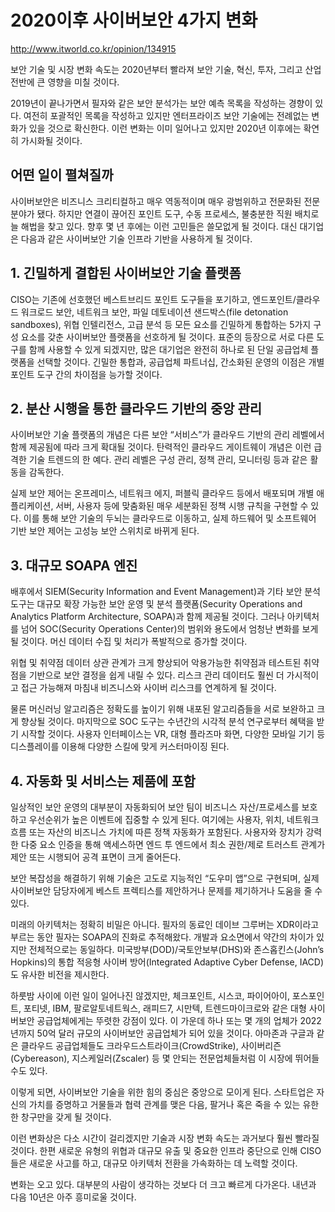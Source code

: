 # 2020이후 사이버보안 4가지 변화

<http://www.itworld.co.kr/opinion/134915>

보안 기술 및 시장 변화 속도는 2020년부터 빨라져 보안 기술, 혁신, 투자, 그리고 산업 전반에 큰 영향을 미칠 것이다.

2019년이 끝나가면서 필자와 같은 보안 분석가는 보안 예측 목록을 작성하는 경향이 있다. 여전히 포괄적인 목록을 작성하고 있지만 엔터프라이즈 보안 기술에는 전례없는 변화가 있을 것으로 확신한다. 이런 변화는 이미 일어나고 있지만 2020년 이후에는 확연히 가시화될 것이다.

## 어떤 일이 펼쳐질까

사이버보안은 비즈니스 크리티컬하고 매우 역동적이며 매우 광범위하고 전문화된 전문 분야가 됐다. 하지만 연결이 끊어진 포인트 도구, 수동 프로세스, 불충분한 직원 배치로 늘 해법을 찾고 있다. 향후 몇 년 후에는 이런 고민들은 쓸모없게 될 것이다. 대신 대기업은 다음과 같은 사이버보안 기술 인프라 기반을 사용하게 될 것이다.  

## 1. 긴밀하게 결합된 사이버보안 기술 플랫폼

CISO는 기존에 선호했던 베스트브리드 포인트 도구들을 포기하고, 엔드포인트/클라우드 워크로드 보안, 네트워크 보안, 파일 데토네이션 샌드박스(file detonation sandboxes), 위협 인텔리전스, 고급 분석 등 모든 요소를 긴밀하게 통합하는 5가지 구성 요소를 갖춘 사이버보안 플랫폼을 선호하게 될 것이다. 표준의 등장으로 서로 다른 도구를 함께 사용할 수 있게 되겠지만, 많은 대기업은 완전히 하나로 된 단일 공급업체 플랫폼을 선택할 것이다. 긴밀한 통합과, 공급업체 파트너십, 간소화된 운영의 이점은 개별 포인트 도구 간의 차이점을 능가할 것이다.

## 2. 분산 시행을 통한 클라우드 기반의 중앙 관리

사이버보안 기술 플랫폼의 개념은 다른 보안 “서비스”가 클라우드 기반의 관리 레벨에서 함께 제공됨에 따라 크게 확대될 것이다. 탄력적인 클라우드 게이트웨이 개념은 이런 급격한 기술 트렌드의 한 예다. 관리 레벨은 구성 관리, 정책 관리, 모니터링 등과 같은 활동을 감독한다.

실제 보안 제어는 온프레미스, 네트워크 에지, 퍼블릭 클라우드 등에서 배포되며 개별 애플리케이션, 서버, 사용자 등에 맞춤화된 매우 세분화된 정책 시행 규칙을 구현할 수 있다. 이를 통해 보안 기술의 두뇌는 클라우드로 이동하고, 실제 하드웨어 및 소프트웨어 기반 보안 제어는 고성능 보안 스위치로 바뀌게 된다.

## 3. 대규모 SOAPA 엔진

배후에서 SIEM(Security Information and Event Management)과 기타 보안 분석 도구는 대규모 확장 가능한 보안 운영 및 분석 플랫폼(Security Operations and Analytics Platform Architecture, SOAPA)과 함께 제공될 것이다. 그러나 아키텍처를 넘어 SOC(Security Operations Center)의 범위와 용도에서 엄청난 변화를 보게 될 것이다. 머신 데이터 수집 및 처리가 폭발적으로 증가할 것이다.

위협 및 취약점 데이터 상관 관계가 크게 향상되어 악용가능한 취약점과 테스트된 취약점을 기반으로 보안 결정을 쉽게 내릴 수 있다. 리스크 관리 데이터도 훨씬 더 가시적이고 접근 가능해져 마침내 비즈니스와 사이버 리스크를 연계하게 될 것이다.

물론 머신러닝 알고리즘은 정확도를 높이기 위해 내포된 알고리즘들을 서로 보완하고 크게 향상될 것이다. 마지막으로 SOC 도구는 수년간의 시각적 분석 연구로부터 혜택을 받기 시작할 것이다. 사용자 인터페이스는 VR, 대형 플라즈마 화면, 다양한 모바일 기기 등 디스플레이를 이용해 다양한 스킬에 맞게 커스터마이징 된다.

## 4. 자동화 및 서비스는 제품에 포함

일상적인 보안 운영의 대부분이 자동화되어 보안 팀이 비즈니스 자산/프로세스를 보호하고 우선순위가 높은 이벤트에 집중할 수 있게 된다. 여기에는 사용자, 위치, 네트워크 흐름 또는 자산의 비즈니스 가치에 따른 정책 자동화가 포함된다. 사용자와 장치가 강력한 다중 요소 인증을 통해 액세스하면 엔드 투 엔드에서 최소 권한/제로 트러스트 관계가 제안 또는 시행되어 공격 표면이 크게 줄어든다.

보안 복잡성을 해결하기 위해 기술은 고도로 지능적인 “도우미 앱”으로 구현되며, 실제 사이버보안 담당자에게 베스트 프렉티스를 제안하거나 문제를 제기하거나 도움을 줄 수 있다.

미래의 아키텍처는 정확히 비밀은 아니다. 필자의 동료인 데이브 그루버는 XDR이라고 부르는 동안 필자는 SOAPA의 진화로 추적해왔다. 개발과 요소면에서 약간의 차이가 있지만 전체적으로는 동일하다. 미국방부(DOD)/국토안보부(DHS)와 존스홉킨스(John’s Hopkins)의 통합 적응형 사이버 방어(Integrated Adaptive Cyber Defense, IACD)도 유사한 비전을 제시한다.

하룻밤 사이에 이런 일이 일어나진 않겠지만, 체크포인트, 시스코, 파이어아이, 포스포인트, 포티넷, IBM, 팔로알토네트웍스, 래피드7, 시만텍, 트렌드마이크로와 같은 대형 사이버보안 공급업체에게는 뚜렷한 강점이 있다. 이 가운데 하나 또는 몇 개의 업체가 2022년까지 50억 달러 규모의 사이버보안 공급업체가 되어 있을 것이다. 아마존과 구글과 같은 클라우드 공급업체들도 크라우드스트라이크(CrowdStrike), 사이버리즌(Cybereason), 지스케일러(Zscaler) 등 몇 안되는 전문업체들처럼 이 시장에 뛰어들 수도 있다.

이렇게 되면, 사이버보안 기술을 위한 힘의 중심은 중앙으로 모이게 된다. 스타트업은 자신의 가치를 증명하고 거물들과 협력 관계를 맺은 다음, 팔거나 혹은 죽을 수 있는 유한한 창구만을 갖게 될 것이다.

이런 변화상은 다소 시간이 걸리겠지만 기술과 시장 변화 속도는 과거보다 훨씬 빨라질 것이다. 한편 새로운 유형의 위협과 대규모 유출 및 중요한 인프라 중단으로 인해 CISO들은 새로운 사고를 하고, 대규모 아키텍처 전환을 가속화하는 데 노력할 것이다.

변화는 오고 있다. 대부분의 사람이 생각하는 것보다 더 크고 빠르게 다가온다. 내년과 다음 10년은 아주 흥미로울 것이다.
